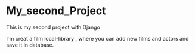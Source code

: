 # My_second_Project
This is my second project with Django

I`m creat a film local-library , where you can add new films and actors and save it in database.
